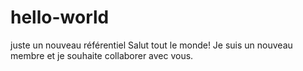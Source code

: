 # hello-world
juste un nouveau référentiel 
Salut tout le monde!
Je suis un nouveau membre et je souhaite collaborer avec vous.
